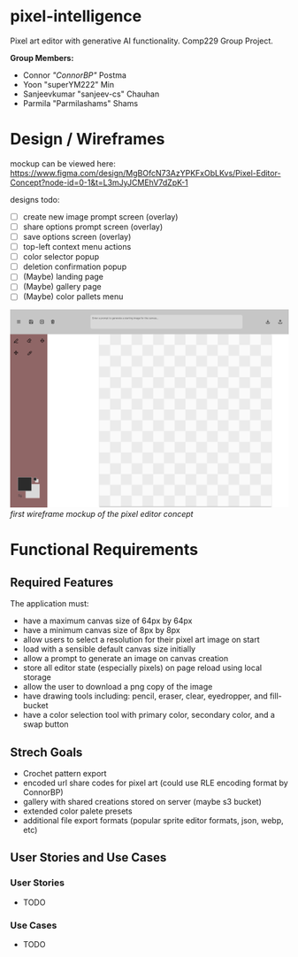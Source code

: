 # pixel-intelligence
 Pixel art editor with generative AI functionality. Comp229 Group Project.

 **Group Members:**
 - Connor *"ConnorBP"* Postma
 - Yoon "superYM222" Min
 - Sanjeevkumar "sanjeev-cs" Chauhan
 - Parmila "Parmilashams" Shams

# Design / Wireframes
mockup can be viewed here: https://www.figma.com/design/MgBOfcN73AzYPKFxObLKvs/Pixel-Editor-Concept?node-id=0-1&t=L3mJyJCMEhV7dZpK-1

designs todo:

- [ ] create new image prompt screen (overlay)
- [ ] share options prompt screen (overlay)
- [ ] save options screen (overlay)
- [ ] top-left context menu actions
- [ ] color selector popup
- [ ] deletion confirmation popup
- [ ] (Maybe) landing page
- [ ] (Maybe) gallery page
- [ ] (Maybe) color pallets menu

![first mockup](./docs/mockupv1.svg)
*first wireframe mockup of the pixel editor concept*

# Functional Requirements

## Required Features
The application must:
- have a maximum canvas size of 64px by 64px
- have a minimum canvas size of 8px by 8px
- allow users to select a resolution for their pixel art image on start
- load with a sensible default canvas size initially
- allow a prompt to generate an image on canvas creation
- store all editor state (especially pixels) on page reload using local storage
- allow the user to download a png copy of the image
- have drawing tools including: pencil, eraser, clear, eyedropper, and fill-bucket
- have a color selection tool with primary color, secondary color, and a swap button

## Strech Goals
- Crochet pattern export
- encoded url share codes for pixel art (could use RLE encoding format by ConnorBP)
- gallery with shared creations stored on server (maybe s3 bucket)
- extended color palete presets
- additional file export formats (popular sprite editor formats, json, webp, etc)

## User Stories and Use Cases 
### User Stories
- TODO
### Use Cases
- TODO